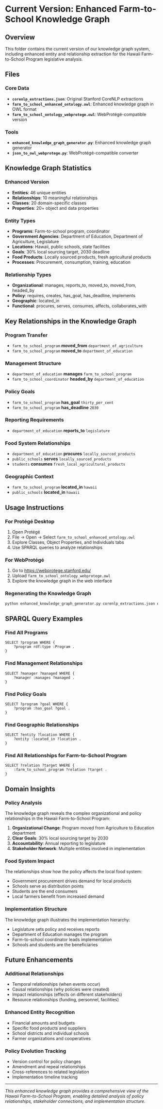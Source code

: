 # Current Version: Enhanced Farm-to-School Knowledge Graph

## Overview
This folder contains the current version of our knowledge graph system, including enhanced entity and relationship extraction for the Hawaii Farm-to-School Program legislative analysis.

## Files

### Core Data
- **`corenlp_extractions.json`**: Original Stanford CoreNLP extractions
- **`farm_to_school_enhanced_ontology.owl`**: Enhanced knowledge graph in OWL format
- **`farm_to_school_ontology_webprotege.owl`**: WebProtégé-compatible version

### Tools
- **`enhanced_knowledge_graph_generator.py`**: Enhanced knowledge graph generator
- **`json_to_owl_webprotege.py`**: WebProtégé-compatible converter

## Knowledge Graph Statistics

### Enhanced Version
- **Entities**: 46 unique entities
- **Relationships**: 10 meaningful relationships
- **Classes**: 20 domain-specific classes
- **Properties**: 20+ object and data properties

### Entity Types
- **Programs**: Farm-to-school program, coordinator
- **Government Agencies**: Department of Education, Department of Agriculture, Legislature
- **Locations**: Hawaii, public schools, state facilities
- **Goals**: 30% local sourcing target, 2030 deadline
- **Food Products**: Locally sourced products, fresh agricultural products
- **Processes**: Procurement, consumption, training, education

### Relationship Types
- **Organizational**: manages, reports_to, moved_to, moved_from, headed_by
- **Policy**: requires, creates, has_goal, has_deadline, implements
- **Geographic**: located_in
- **Functional**: procures, serves, consumes, affects, collaborates_with

## Key Relationships in the Knowledge Graph

### Program Transfer
- `farm_to_school_program` **moved_from** `department_of_agriculture`
- `farm_to_school_program` **moved_to** `department_of_education`

### Management Structure
- `department_of_education` **manages** `farm_to_school_program`
- `farm_to_school_coordinator` **headed_by** `department_of_education`

### Policy Goals
- `farm_to_school_program` **has_goal** `thirty_per_cent`
- `farm_to_school_program` **has_deadline** `2030`

### Reporting Requirements
- `department_of_education` **reports_to** `legislature`

### Food System Relationships
- `department_of_education` **procures** `locally_sourced_products`
- `public_schools` **serves** `locally_sourced_products`
- `students` **consumes** `fresh_local_agricultural_products`

### Geographic Context
- `farm_to_school_program` **located_in** `hawaii`
- `public_schools` **located_in** `hawaii`

## Usage Instructions

### For Protégé Desktop
1. Open Protégé
2. File → Open → Select `farm_to_school_enhanced_ontology.owl`
3. Explore Classes, Object Properties, and Individuals tabs
4. Use SPARQL queries to analyze relationships

### For WebProtégé
1. Go to https://webprotege.stanford.edu/
2. Upload `farm_to_school_ontology_webprotege.owl`
3. Explore the knowledge graph in the web interface

### Regenerating the Knowledge Graph
```bash
python enhanced_knowledge_graph_generator.py corenlp_extractions.json extracted_bill_final.txt farm_to_school_enhanced_ontology.owl
```

## SPARQL Query Examples

### Find All Programs
```sparql
SELECT ?program WHERE {
    ?program rdf:type :Program .
}
```

### Find Management Relationships
```sparql
SELECT ?manager ?managed WHERE {
    ?manager :manages ?managed .
}
```

### Find Policy Goals
```sparql
SELECT ?program ?goal WHERE {
    ?program :has_goal ?goal .
}
```

### Find Geographic Relationships
```sparql
SELECT ?entity ?location WHERE {
    ?entity :located_in ?location .
}
```

### Find All Relationships for Farm-to-School Program
```sparql
SELECT ?relation ?target WHERE {
    :farm_to_school_program ?relation ?target .
}
```

## Domain Insights

### Policy Analysis
The knowledge graph reveals the complex organizational and policy relationships in the Hawaii Farm-to-School Program:

1. **Organizational Change**: Program moved from Agriculture to Education department
2. **Clear Goals**: 30% local sourcing target by 2030
3. **Accountability**: Annual reporting to legislature
4. **Stakeholder Network**: Multiple entities involved in implementation

### Food System Impact
The relationships show how the policy affects the local food system:
- Government procurement drives demand for local products
- Schools serve as distribution points
- Students are the end consumers
- Local farmers benefit from increased demand

### Implementation Structure
The knowledge graph illustrates the implementation hierarchy:
- Legislature sets policy and receives reports
- Department of Education manages the program
- Farm-to-school coordinator leads implementation
- Schools and students are the beneficiaries

## Future Enhancements

### Additional Relationships
- Temporal relationships (when events occur)
- Causal relationships (why policies were created)
- Impact relationships (effects on different stakeholders)
- Resource relationships (funding, personnel, facilities)

### Enhanced Entity Recognition
- Financial amounts and budgets
- Specific food products and suppliers
- School districts and individual schools
- Farmer organizations and cooperatives

### Policy Evolution Tracking
- Version control for policy changes
- Amendment and repeal relationships
- Cross-references to related legislation
- Implementation timeline tracking

---

*This enhanced knowledge graph provides a comprehensive view of the Hawaii Farm-to-School Program, enabling detailed analysis of policy relationships, stakeholder connections, and implementation structure.*
